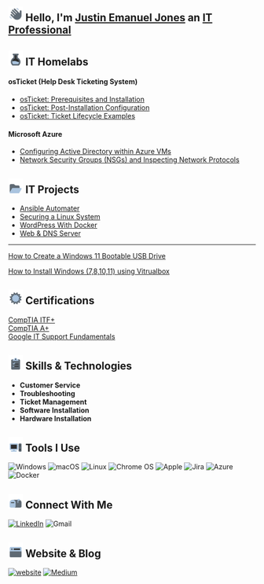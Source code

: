 ## <img src="/Images/Hello.png"  width="30" height="30"> Hello, I'm [Justin Emanuel Jones](https://www.linkedin.com/in/itzemanuelj) an [IT Professional](https://itzemanuelj.com/)

## <img src="/Images/Labs.png"  width="30" height="30"> IT Homelabs
#### osTicket (Help Desk Ticketing System)
- [osTicket: Prerequisites and Installation
](https://link-url-here.org)
- [osTicket: Post-Installation Configuration
](https://link-url-here.org)
- [osTicket: Ticket Lifecycle Examples
 ](https://link-url-here.org)

#### Microsoft Azure 
- [Configuring Active Directory within Azure VMs
](https://link-url-here.org)
- [Network Security Groups (NSGs) and Inspecting Network Protocols
](https://link-url-here.org)

## <img src="/Images/Projects.png"  width="30" height="30"> IT Projects
- [Ansible Automater ](https://link-url-here.org)
- [Securing a Linux System ](https://link-url-here.org)
- [WordPress With Docker  ](https://link-url-here.org)
- [Web & DNS Server  ](https://link-url-here.org)
---


[How to Create a Windows 11 Bootable USB Drive](https://medium.com/@itzemanuelj/how-to-create-a-windows-11-bootable-usb-drive-a-step-by-step-guide-a0f9e364ad0f)

[How to Install Windows (7,8,10,11) using Vitrualbox](https://medium.com/@itzemanuelj/)

## <img src="/Images/Certs.png"  width="30" height="30"> Certifications
[CompTIA ITF+](https://www.certmetrics.com/comptia/public/verification.aspx?code=NQDDM4V82Q9PV0KK) \
[CompTIA A+](https://link-url-here.org)\
[Google IT Support Fundamentals](https://www.coursera.org/account/accomplishments/professional-cert/GEGADS6KWKX5?utm_source=ln&utm_medium=certificate&utm_content=cert_image&utm_campaign=sharing_cta&utm_product=prof)

## <img src="/Images/Skills.png"  width="30" height="30"> Skills & Technologies
- **Customer Service**
- **Troubleshooting**
- **Ticket Management**
- **Software Installation**
- **Hardware Installation**



## <img src="/Images//ToolsIcon.png"  width="30" height="30"> Tools I Use
![Windows](https://img.shields.io/badge/Windows-0078D6?style=for-the-badge&logo=windows&logoColor=white)
![macOS](https://img.shields.io/badge/mac%20os-000000?style=for-the-badge&logo=macos&logoColor=F0F0F0)
![Linux](https://img.shields.io/badge/Linux-FCC624?style=for-the-badge&logo=linux&logoColor=black)
![Chrome OS](https://img.shields.io/badge/chrome%20os-3d89fc?style=for-the-badge&logo=google%20chrome&logoColor=white)
![Apple](https://img.shields.io/badge/Apple-%23000000.svg?style=for-the-badge&logo=apple&logoColor=white)
![Jira](https://img.shields.io/badge/jira-%230A0FFF.svg?style=for-the-badge&logo=jira&logoColor=white)
![Azure](https://img.shields.io/badge/azure-%230072C6.svg?style=for-the-badge&logo=azure-devops&logoColor=white)
![Docker](https://img.shields.io/badge/docker-%230db7ed.svg?style=for-the-badge&logo=docker&logoColor=white)


## <img src="/Images/ContactIcon.png"  width="30" height="30"> Connect With Me

[![LinkedIn](https://img.shields.io/badge/linkedin-%230077B5.svg?style=for-the-badge&logo=linkedin&logoColor=white)](https://www.linkedin.com/in/itzemanuelj/)
![Gmail](https://img.shields.io/badge/Gmail-D14836?style=for-the-badge&logo=gmail&logoColor=white)


## <img src="/Images/WebsiteBlogIcon.png"  width="30" height="30"> Website & Blog
[![website](https://img.shields.io/badge/itzemanuelj\.com-2F5267?style=for-the-badge&logo=windows&logoColor=white)](https://itzemanuelj.com/)
[![Medium](https://img.shields.io/badge/Medium-%23000000.svg?style=for-the-badge&logo=Medium&logoColor=white)](https://medium.com/@itzemanuelj)

<!-- Proudly created with GPRM ( https://gprm.itsvg.in ) -->
